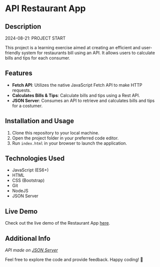 # API Restaurant App

## Description

2024-08-21: PROJECT START

This project is a learning exercise aimed at creating an efficient and user-friendly system for restaurants bill using an API. It allows users to calculate bills and tips for each consumer.

## Features

- **Fetch API**: Utilizes the native JavaScript Fetch API to make HTTP requests.
- **Calculates Bills & Tips**: Calculate bills and tips using a Rest API.
- **JSON Server**: Consumes an API to retrieve and calculates bills and tips for a costumer.

## Installation and Usage

1. Clone this repository to your local machine.
2. Open the project folder in your preferred code editor.
3. Run `index.html` in your browser to launch the application.

## Technologies Used

- JavaScript (ES6+)
- HTML
- CSS (Bootstrap)
- Git
- NodeJS
- JSON Server

## Live Demo

Check out the live demo of the Restaurant App [here](https://arturohdzg.github.io/JS-API-Restaurant-App/).

## Additional Info

_API made on [JSON Server](https://github.com/typicode/json-server)_

Feel free to explore the code and provide feedback. Happy coding! 🚀
